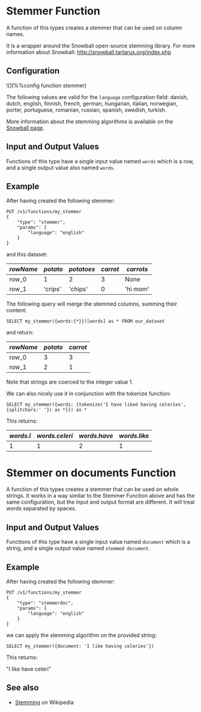 # Stemmer Function

A function of this types creates a stemmer that can be used on column names.

It is a wrapper around the Snowball open-source stemming library.
For more information about Snowball: <http://snowball.tartarus.org/index.php>

## Configuration

![](%%config function stemmer)

The following values are valid for the `language` configuration field: danish, dutch,
english, finnish, french, german, hungarian, italian, norwegian, porter, portuguese,
romanian, russian, spanish, swedish, turkish.

More information about the stemming
algorithms is available on the 
[Snowball page](http://snowball.tartarus.org/texts/stemmersoverview.html).

## Input and Output Values

Functions of this type have a single input value named `words` which is a row, and 
a single output value also named `words`.

## Example

After having created the following stemmer:

```
PUT /v1/functions/my_stemmer
{
    "type": "stemmer",
    "params": {
        "language": "english"
    }
}
```

and this dataset:

| *rowName* | *potato* | *potatoes* | *carrot* | *carrots* |
|-----------|----------|------------|----------|-----------|
|   row_0   |     1    |      2     |     3    |    None   |
|   row_1   | 'crips'  |  'chips'   |     0    | 'hi mom'  |


The following query will merge the stemmed columns, summing their content:

```
SELECT my_stemmer({words:{*}})[words] as * FROM our_dataset
```

and return:


| *rowName* | *potato* | *carrot* |
|-----------|----------|----------|
|   row_0   |     3    |     3    |
|   row_1   |     2    |     1    |


Note that strings are coerced to the integer value 1.


We can also nicely use it in conjunction with the tokenize function:

```
SELECT my_stemmer({words: {tokenize('I have liked having celeries', {splitchars:' '}) as *}}) as *
```

This returns:

|*words.I*|*words.celeri*|*words.have*|*words.like*|
|---------|--------------|------------|------------|
|    1    |     1        |     2      |      1     |


# Stemmer on documents Function

A function of this types creates a stemmer that can be used on whole strings.
It works in a way similar to the Stemmer Function above and has the same configuration, but
the input and output format are different. It will treat words separated by spaces.

## Input and Output Values

Functions of this type have a single input value named `document` which is a string, and 
a single output value named `stemmed document`.

## Example

After having created the following stemmer:

```
PUT /v1/functions/my_stemmer
{
    "type": "stemmerdoc",
    "params": {
        "language": "english"
    }
}
```

we can apply the stemming algorithm on the provided string:

`SELECT my_stemmer({document: 'I like having celeries'})`

This returns:

"I like have celeri"

## See also

* [Stemming](https://en.wikipedia.org/wiki/Stemming) on Wikipedia

